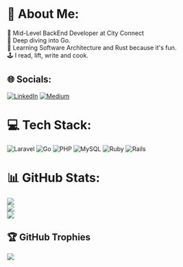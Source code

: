 # 💫 About Me:
:office: Mid-Level BackEnd Developer at City Connect<br>:scroll: Deep diving into Go.<br>:seedling: Learning Software Architecture and Rust because it's fun.<br>:joystick: I read, lift, write and cook.


## 🌐 Socials:
[![LinkedIn](https://img.shields.io/badge/LinkedIn-%230077B5.svg?logo=linkedin&logoColor=white)](https://linkedin.com/in/lucas-freitas-miranda) [![Medium](https://img.shields.io/badge/Medium-12100E?logo=medium&logoColor=white)](https://medium.com/@lucasdef.miranda) 

# 💻 Tech Stack:
![Laravel](https://img.shields.io/badge/laravel-%23FF2D20.svg?style=for-the-badge&logo=laravel&logoColor=white) ![Go](https://img.shields.io/badge/go-%2300ADD8.svg?style=for-the-badge&logo=go&logoColor=white) ![PHP](https://img.shields.io/badge/php-%23777BB4.svg?style=for-the-badge&logo=php&logoColor=white) ![MySQL](https://img.shields.io/badge/mysql-4479A1.svg?style=for-the-badge&logo=mysql&logoColor=white)  ![Ruby](https://img.shields.io/badge/ruby-%23CC342D.svg?style=for-the-badge&logo=ruby&logoColor=white)  ![Rails](https://img.shields.io/badge/rails-%23CC0000.svg?style=for-the-badge&logo=ruby-on-rails&logoColor=white)
# 📊 GitHub Stats:
![](https://github-readme-stats.vercel.app/api?username=Milkado&theme=dracula&hide_border=false&include_all_commits=false&count_private=false)<br/>
![](https://github-readme-streak-stats.herokuapp.com/?user=Milkado&theme=dracula&hide_border=false)<br/>
![](https://github-readme-stats.vercel.app/api/top-langs/?username=Milkado&theme=dracula&hide_border=false&include_all_commits=false&count_private=false&layout=compact)

## 🏆 GitHub Trophies
![](https://github-profile-trophy.vercel.app/?username=Milkado&theme=radical&no-frame=false&no-bg=true&margin-w=4)